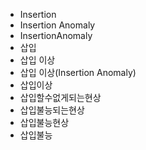 ﻿- Insertion
- Insertion Anomaly
- InsertionAnomaly
- 삽입
- 삽입 이상
- 삽입 이상(Insertion Anomaly)
- 삽입이상
- 삽입할수없게되는현상
- 삽입불능되는현상
- 삽입불능현상
- 삽입불능
